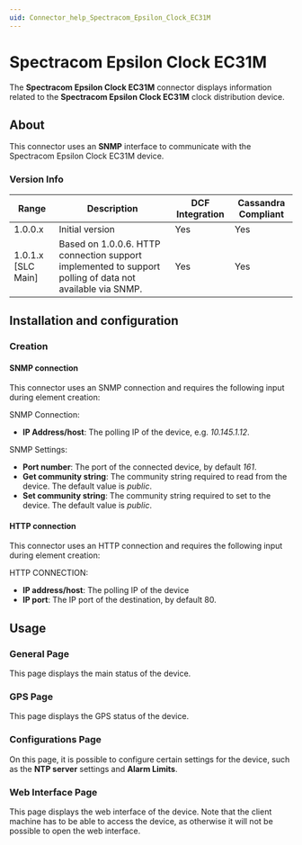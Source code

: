 ```yaml
---
uid: Connector_help_Spectracom_Epsilon_Clock_EC31M
---
```


# Spectracom Epsilon Clock EC31M

The **Spectracom Epsilon Clock EC31M** connector displays information related to the **Spectracom Epsilon Clock EC31M** clock distribution device.

## About

This connector uses an **SNMP** interface to communicate with the Spectracom Epsilon Clock EC31M device.

### Version Info

| **Range**     | **Description**                                                                                          | **DCF Integration** | **Cassandra Compliant** |
|----------------------|----------------------------------------------------------------------------------------------------------|---------------------|-------------------------|
| 1.0.0.x              | Initial version                                                                                          | Yes                 | Yes                     |
| 1.0.1.x [SLC Main]   | Based on 1.0.0.6. HTTP connection support implemented to support polling of data not available via SNMP. | Yes                 | Yes                     |

## Installation and configuration

### Creation

#### SNMP connection

This connector uses an SNMP connection and requires the following input during element creation:

SNMP Connection:

- **IP Address/host**: The polling IP of the device, e.g. *10.145.1.12*.

SNMP Settings:

- **Port number**: The port of the connected device, by default *161*.
- **Get community string**: The community string required to read from the device. The default value is *public*.
- **Set community string**: The community string required to set to the device. The default value is *public*.

#### HTTP connection

This connector uses an HTTP connection and requires the following input during element creation:

HTTP CONNECTION:

- **IP address/host**: The polling IP of the device
- **IP port**: The IP port of the destination, by default 80.

## Usage

### General Page

This page displays the main status of the device.

### GPS Page

This page displays the GPS status of the device.

### Configurations Page

On this page, it is possible to configure certain settings for the device, such as the **NTP server** settings and **Alarm Limits**.

### Web Interface Page

This page displays the web interface of the device. Note that the client machine has to be able to access the device, as otherwise it will not be possible to open the web interface.

